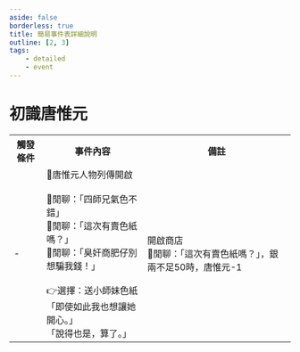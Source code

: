 ```yaml
---
aside: false
borderless: true
title: 簡易事件表詳細說明
outline: [2, 3]
tags:
    - detailed
    - event
---
```


# 初識唐惟元

<Table class="timeline-table">
    <tr class="timeline-header">
        <th>觸發條件</th>
        <th>事件內容</th>
        <th>備註</th>
    </tr>
	<tr>
		<td>-</td>
		<td>
			📖唐惟元人物列傳開啟<br>
			<br>
			💬閒聊：「四師兄氣色不錯」<br>
			<span title="👉選擇：送小師妹色紙">💬閒聊：「這次有賣色紙嗎？」 </span> <br>
			💬閒聊：「臭奸商肥仔別想騙我錢！」<br>
			<br>
			👉選擇：送小師妹色紙<br>
			<span title="銀兩-50、唐默鈴+1">「即使如此我也想讓她開心。」 </span> <br>
			<span title="處世-1、心相-10、變心+3">「說得也是，算了。」 </span> <br>
		</td>
		<td>
			開啟商店<br>
			💬閒聊：「這次有賣色紙嗎？」，銀兩不足50時，唐惟元-1<br>
		</td>
	</tr>
</table>






